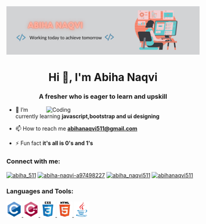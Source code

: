<img src="https://github.com/Abiha511/Abiha511/blob/main/Banner.png" alt="profile banner">
<h1 align="center">Hi 👋, I'm Abiha Naqvi</h1>
<h3 align="center">A fresher who is eager to learn and upskill</h3>
<img align="right" alt="Coding" width="400" src="https://cdn.dribbble.com/users/2646423/screenshots/5507196/computer.gif">

- 🌱 I’m currently learning **javascript,bootstrap and ui designing**

- 📫 How to reach me **abihanaqvi511@gmail.com**

- ⚡ Fun fact **it's all is 0's and 1's**

<h3 align="left">Connect with me:</h3>
<p align="left">
<a href="https://twitter.com/abiha_511" target="blank"><img align="center" src="https://raw.githubusercontent.com/rahuldkjain/github-profile-readme-generator/master/src/images/icons/Social/twitter.svg" alt="abiha_511" height="30" width="40" /></a>
<a href="https://linkedin.com/in/abiha-naqvi-a97498227" target="blank"><img align="center" src="https://raw.githubusercontent.com/rahuldkjain/github-profile-readme-generator/master/src/images/icons/Social/linked-in-alt.svg" alt="abiha-naqvi-a97498227" height="30" width="40" /></a>
<a href="https://instagram.com/abiha_naqvi511" target="blank"><img align="center" src="https://raw.githubusercontent.com/rahuldkjain/github-profile-readme-generator/master/src/images/icons/Social/instagram.svg" alt="abiha_naqvi511" height="30" width="40" /></a>
<a href="https://www.hackerrank.com/abihanaqvi511" target="blank"><img align="center" src="https://raw.githubusercontent.com/rahuldkjain/github-profile-readme-generator/master/src/images/icons/Social/hackerrank.svg" alt="abihanaqvi511" height="30" width="40" /></a>
</p>

<h3 align="left">Languages and Tools:</h3>
<p align="left"> <a href="https://www.cprogramming.com/" target="_blank" rel="noreferrer"> <img src="https://raw.githubusercontent.com/devicons/devicon/master/icons/c/c-original.svg" alt="c" width="40" height="40"/> </a> <a href="https://www.w3schools.com/cpp/" target="_blank" rel="noreferrer"> <img src="https://raw.githubusercontent.com/devicons/devicon/master/icons/cplusplus/cplusplus-original.svg" alt="cplusplus" width="40" height="40"/> </a> <a href="https://www.w3schools.com/css/" target="_blank" rel="noreferrer"> <img src="https://raw.githubusercontent.com/devicons/devicon/master/icons/css3/css3-original-wordmark.svg" alt="css3" width="40" height="40"/> </a> <a href="https://www.w3.org/html/" target="_blank" rel="noreferrer"> <img src="https://raw.githubusercontent.com/devicons/devicon/master/icons/html5/html5-original-wordmark.svg" alt="html5" width="40" height="40"/> </a> <a href="https://www.java.com" target="_blank" rel="noreferrer"> <img src="https://raw.githubusercontent.com/devicons/devicon/master/icons/java/java-original.svg" alt="java" width="40" height="40"/> </a> </p>
